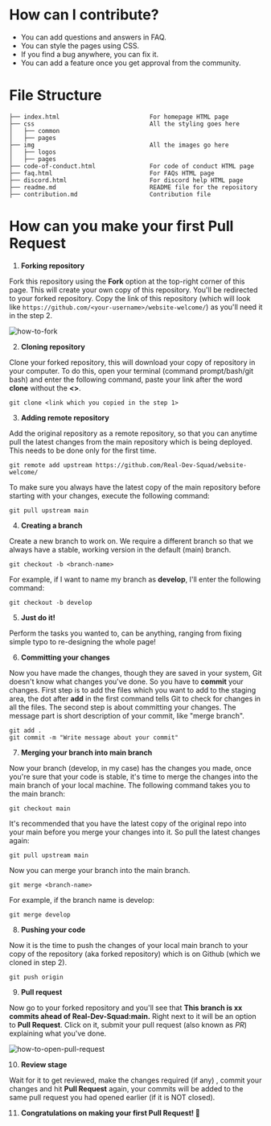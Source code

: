 # How can I contribute?

- You can add questions and answers in FAQ.
- You can style the pages using CSS.
- If you find a bug anywhere, you can fix it.
- You can add a feature once you get approval from the community.

# File Structure

```
├── index.html                         For homepage HTML page 
├── css                                All the styling goes here
│   ├── common
│   ├── pages
├── img                                All the images go here
│   ├── logos
│   ├── pages
├── code-of-conduct.html               For code of conduct HTML page
├── faq.html                           For FAQs HTML page
├── discord.html                       For discord help HTML page
├── readme.md                          README file for the repository
├── contribution.md                    Contribution file
```

# How can you make your first **Pull Request**

1. **Forking repository**


Fork this repository using the **Fork** option at the top-right corner of this page. This will create your own copy of this repository. You'll be redirected to your forked repository. Copy the link of this repository (which will look like `https://github.com/<your-username>/website-welcome/`) as you'll need it in the step 2.

![how-to-fork](https://i.imgur.com/VfoTxmy.png)

2. **Cloning repository**


Clone your forked repository, this will download your copy of repository in your computer. To do this, open your terminal (command prompt/bash/git bash) and enter the following command, paste your link after the word **clone** without the **<>**.
``` 
git clone <link which you copied in the step 1>
```

3. **Adding remote repository**


Add the original repository as a remote repository, so that you can anytime pull the latest changes from the main repository which is being deployed. This needs to be done only for the first time.
``` 
git remote add upstream https://github.com/Real-Dev-Squad/website-welcome/ 
```
To make sure you always have the latest copy of the main repository before starting with your changes, execute the following command:
```
git pull upstream main
```

4. **Creating a branch**


Create a new branch to work on. We require a different branch so that we always have a stable, working version in the default (main) branch.
``` 
git checkout -b <branch-name> 
```

For example, if I want to name my branch as **develop**, I'll enter the following command:
``` 
git checkout -b develop
```

5. **Just do it!**


Perform the tasks you wanted to, can be anything, ranging from fixing simple typo to re-designing the whole page!

6. **Committing your changes**


Now you have made the changes, though they are saved in your system, Git doesn't know what changes you've done. So you have to **commit** your changes. First step is to add the files which you want to add to the staging area, the dot after **add** in the first command tells Git to check for changes in all the files. The second step is about committing your changes. The message part is short description of your commit, like "merge branch".
``` 
git add .
git commit -m "Write message about your commit" 
```

7. **Merging your branch into main branch**


Now your branch (develop, in my case) has the changes you made, once you're sure that your code is stable, it's time to merge the changes into the main branch of your local machine. The following command takes you to the main branch:
``` 
git checkout main
```

It's recommended that you have the latest copy of the original repo into your main before you merge your changes into it. So pull the latest changes again:
```
git pull upstream main
```
Now you can merge your branch into the main branch.
```
git merge <branch-name>
```

For example, if the branch name is develop:
```
git merge develop
```

8. **Pushing your code**


Now it is the time to push the changes of your local main branch to your copy of the repository (aka forked repository) which is on Github (which we cloned in step 2).
```
git push origin
```

9. **Pull request**


Now go to your forked repository and you'll see that **This branch is xx commits ahead of Real-Dev-Squad:main.**  Right next to it will be an option to **Pull Request**. Click on it, submit your pull request (also known as *PR*) explaining what you've done.

![how-to-open-pull-request](https://i.imgur.com/NMAeWc2.png)

10. **Review stage**


Wait for it to get reviewed, make the changes required (if any) , commit your changes and hit **Pull Request** again, your commits will be added to the same pull request you had opened earlier (if it is NOT closed).


11. **Congratulations on making your first Pull Request! 🎉**